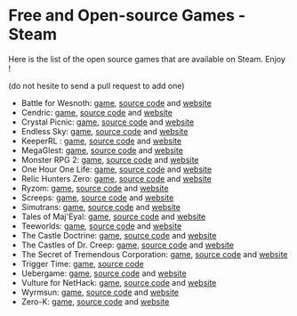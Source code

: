 Free and Open-source Games - Steam
==================================

Here is the list of the open source games that are available on Steam. Enjoy !

(do not hesite to send a pull request to add one)

- Battle for Wesnoth: [game](https://store.steampowered.com/app/599390/Battle_for_Wesnoth/), [source code](https://github.com/wesnoth/wesnoth) and [website](https://www.wesnoth.org/)
- Cendric: [game](https://store.steampowered.com/app/681460/Cendric/), [source code](https://github.com/tizian/Cendric2) and [website](http://cendric.ch/)
- Crystal Picnic: [game](https://store.steampowered.com/app/415890/Crystal_Picnic/), [source code](https://github.com/Nooskewl/crystal-picnic) and [website](https://nooskewl.ca/crystal-picnic/)
- Endless Sky: [game](http://store.steampowered.com/app/404410/Endless_Sky/), [source code](https://github.com/endless-sky) and [website](http://endless-sky.github.io/)
- KeeperRL : [game](https://store.steampowered.com/app/329970), [source code](https://github.com/miki151/keeperrl) and [website](http://keeperrl.com/)
- MegaGlest: [game](https://store.steampowered.com/app/578870/MegaGlest/), [source code](https://github.com/MegaGlest) and [website](https://megaglest.org/)
- Monster RPG 2: [game](https://store.steampowered.com/app/409370/Monster_RPG_2/), [source code](https://github.com/Nooskewl/monster-rpg-2) and [website](https://nooskewl.ca/monster-rpg-2/)
- One Hour One Life: [game](https://store.steampowered.com/app/595690/One_Hour_One_Life/), [source code](https://github.com/jasonrohrer/OneLife) and [website](https://onehouronelife.com/)
- Relic Hunters Zero: [game](https://store.steampowered.com/app/382490/Relic_Hunters_Zero/), [source code](https://github.com/mventurelli/relichunterszero) and [website](https://relichunters.com.br/)
- Ryzom: [game](https://store.steampowered.com/app/373720/Ryzom/), [source code](https://bitbucket.org/account/user/ryzom/projects/PROJ) and [website](https://ryzom.com/)
- Screeps: [game](https://store.steampowered.com/app/464350/Screeps/), [source code](https://github.com/screeps/screeps) and [website](https://screeps.com/)
- Simutrans: [game](https://store.steampowered.com/app/434520/Simutrans/), [source code](https://github.com/aburch/simutrans) and [website](https://www.simutrans.com/en/)
- Tales of Maj'Eyal: [game](https://store.steampowered.com/app/259680/Tales_of_MajEyal/), [source code](https://te4.org/download) and [website](https://te4.org/)
- Teeworlds: [game](http://store.steampowered.com/app/380840/Teeworlds/), [source code](https://github.com/teeworlds) and [website](https://www.teeworlds.com/)
- The Castle Doctrine: [game](http://store.steampowered.com/app/249570/The_Castle_Doctrine/), [source code](https://sourceforge.net/p/hcsoftware/CastleDoctrine/ci/default/tree/?SetFreedomCookie) and [website](http://thecastledoctrine.net/)
- The Castles of Dr. Creep: [game](https://store.steampowered.com/app/517930/The_Castles_of_Dr_Creep/), [source code](https://github.com/segrax/DrCreep) and [website](http://creep.sourceforge.net/)
- The Secret of Tremendous Corporation: [game](https://store.steampowered.com/app/380140/The_Secret_of_Tremendous_Corporation/), [source code](https://github.com/dos1/AdventureTheGame) and [website](https://tremendouscorp.com/)
- Trigger Time: [game](https://store.steampowered.com/app/512920/Trigger_Time/), [source code](https://github.com/Sheph/TriggerTime)
- Uebergame: [game](https://store.steampowered.com/app/391780/Uebergame/), [source code](https://github.com/Duion/Uebergame) and [website](https://duion.com/games/uebergame/main)
- Vulture for NetHack: [game](https://store.steampowered.com/app/341390/Vulture_for_NetHack/), [source code](http://www.darkarts.co.za/vulture-for-nethack) and [website](http://www.darkarts.co.za/vulture-for-nethack)
- Wyrmsun: [game](http://store.steampowered.com/app/370070/Wyrmsun/), [source code](https://github.com/andrettin/wyrmsun) and [website](http://andrettin.github.io/)
- Zero-K: [game](https://store.steampowered.com/app/334920/ZeroK/), [source code](https://github.com/ZeroK-RTS) and [website](http://zero-k.info/)
